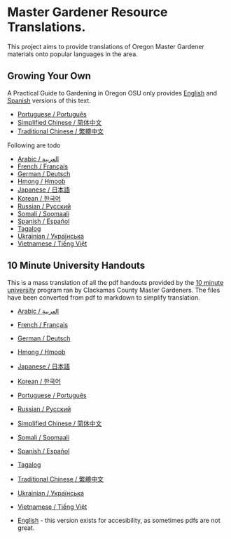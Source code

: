 # Master Gardener Resource Translations.

This project aims to provide translations of Oregon Master Gardener materials onto popular languages in the area. 

## Growing Your Own
A Practical Guide to Gardening in Oregon
OSU only provides [English](https://extension.oregonstate.edu/catalog/pub/em-9027-growing-your-own) and [Spanish](https://extension.oregonstate.edu/es/catalog/pub/em-9027-s-su-propio-cultivo) versions of this text. 

* [Portuguese / Português](gyo/pt/gyo.md)
* [Simplified Chinese / 简体中文](gyo/zh-Hans/gyo.md)
* [Traditional Chinese / 繁體中文](gyo/zh-Hant/gyo.md)

Following are todo 
* [Arabic / العربية](gyo/ar/gyo.md)
* [French / Français](gyo/fr/gyo.md)
* [German / Deutsch](gyo/de/gyo.md)
* [Hmong / Hmoob](gyo/hmn/gyo.md)
* [Japanese / 日本語](gyo/ja/gyo.md)
* [Korean / 한국어](gyo/ko/gyo.md)
* [Russian / Русский](gyo/ru/gyo.md)
* [Somali / Soomaali](gyo/so/gyo.md)
* [Spanish / Español](gyo/es/gyo.md)
* [Tagalog](gyo/tag/gyo.md)
* [Ukrainian / Українська](gyo/uk/gyo.md)
* [Vietnamese / Tiếng Việt](gyo/vi/gyo.md)

## 10 Minute University Handouts

This is a mass translation of all the pdf handouts provided by the [10 minute university](https://clackamascountymastergardeners.org/10-minute-university/) program ran by Clackamas County Master Gardeners. The files have been converted from pdf to markdown to simplify translation. 

* [Arabic / العربية](10min/ar/index.md)
* [French / Français](10min/fr/index.md)
* [German / Deutsch](10min/de/index.md)
* [Hmong / Hmoob](10min/hmn/index.md)
* [Japanese / 日本語](10min/ja/index.md)
* [Korean / 한국어](10min/ko/index.md)
* [Portuguese / Português](10min/pt/index.md)
* [Russian / Русский](10min/ru/index.md)
* [Simplified Chinese / 简体中文](10min/zh-Hans/index.md)
* [Somali / Soomaali](10min/so/index.md)
* [Spanish / Español](10min/es/index.md)
* [Tagalog](10min/tag/index.md)
* [Traditional Chinese / 繁體中文](10min/zh-Hant/index.md)
* [Ukrainian / Українська](10min/uk/index.md)
* [Vietnamese / Tiếng Việt](10min/vi/index.md)

* [English](10min/en/index.md) - this version exists for accesibility, as sometimes pdfs are not great. 

